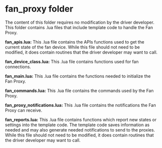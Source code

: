 # fan\_proxy folder


The content of this folder requires no modification by the driver developer. This folder contains .lua files that include template code to handle the Fan Proxy.

**fan\_apis.lua:** This .lua file contains the APIs functions used to get the current state of the fan device. While this file should not need to be modified, it does contain routines that the driver developer may want to call.

**fan\_device\_class.lua:** This .lua file contains functions used for fan connections.

**fan\_main.lua:** This .lua file contains the functions needed to initialize the Fan Proxy.

**fan\_commands.lua:** This .lua file contains the commands used by the Fan Proxy.

**fan\_proxy\_notifications.lua:** This .lua file contains the notifications the Fan Proxy can receive.

**fan\_reports.lua:** This .lua file contains functions which report new states or settings into the template code. The template code saves information as needed and may also generate needed notifications to send to the proxies. While this file should not need to be modified, it does contain routines that the driver developer may want to call.
